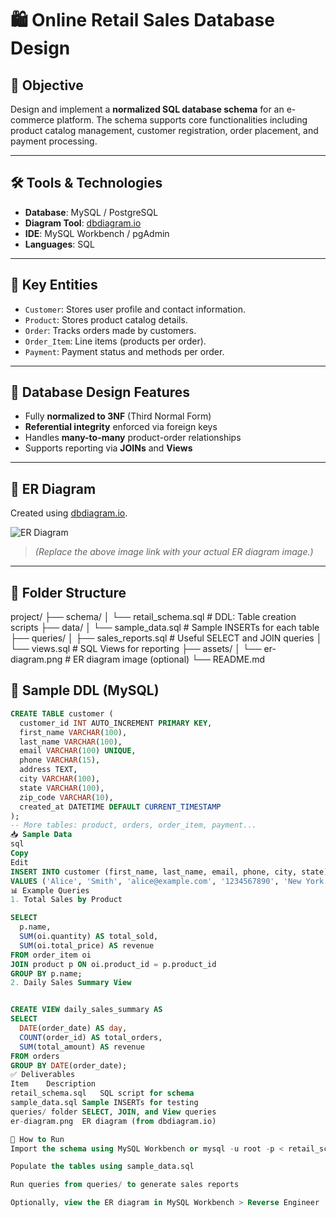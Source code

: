 # 🛍️ Online Retail Sales Database Design

## 📌 Objective

Design and implement a **normalized SQL database schema** for an e-commerce platform. The schema supports core functionalities including product catalog management, customer registration, order placement, and payment processing.

---

## 🛠️ Tools & Technologies

- **Database**: MySQL / PostgreSQL
- **Diagram Tool**: [dbdiagram.io](https://dbdiagram.io)
- **IDE**: MySQL Workbench / pgAdmin
- **Languages**: SQL

---

## 🧱 Key Entities

- `Customer`: Stores user profile and contact information.
- `Product`: Stores product catalog details.
- `Order`: Tracks orders made by customers.
- `Order_Item`: Line items (products per order).
- `Payment`: Payment status and methods per order.

---

## 🔧 Database Design Features

- Fully **normalized to 3NF** (Third Normal Form)
- **Referential integrity** enforced via foreign keys
- Handles **many-to-many** product-order relationships
- Supports reporting via **JOINs** and **Views**

---

## 📐 ER Diagram

Created using [dbdiagram.io](https://dbdiagram.io).

![ER Diagram](https://github.com/your-username/online-retail-db/blob/main/assets/er-diagram.png)

> *(Replace the above image link with your actual ER diagram image.)*

---

## 📂 Folder Structure

project/
├── schema/
│ └── retail_schema.sql # DDL: Table creation scripts
├── data/
│ └── sample_data.sql # Sample INSERTs for each table
├── queries/
│ ├── sales_reports.sql # Useful SELECT and JOIN queries
│ └── views.sql # SQL Views for reporting
├── assets/
│ └── er-diagram.png # ER diagram image (optional)
└── README.md


## 📜 Sample DDL (MySQL)

```sql
CREATE TABLE customer (
  customer_id INT AUTO_INCREMENT PRIMARY KEY,
  first_name VARCHAR(100),
  last_name VARCHAR(100),
  email VARCHAR(100) UNIQUE,
  phone VARCHAR(15),
  address TEXT,
  city VARCHAR(100),
  state VARCHAR(100),
  zip_code VARCHAR(10),
  created_at DATETIME DEFAULT CURRENT_TIMESTAMP
);
-- More tables: product, orders, order_item, payment...
📥 Sample Data
sql
Copy
Edit
INSERT INTO customer (first_name, last_name, email, phone, city, state)
VALUES ('Alice', 'Smith', 'alice@example.com', '1234567890', 'New York', 'NY');
📊 Example Queries
1. Total Sales by Product

SELECT 
  p.name,
  SUM(oi.quantity) AS total_sold,
  SUM(oi.total_price) AS revenue
FROM order_item oi
JOIN product p ON oi.product_id = p.product_id
GROUP BY p.name;
2. Daily Sales Summary View


CREATE VIEW daily_sales_summary AS
SELECT 
  DATE(order_date) AS day,
  COUNT(order_id) AS total_orders,
  SUM(total_amount) AS revenue
FROM orders
GROUP BY DATE(order_date);
✅ Deliverables
Item	Description
retail_schema.sql	SQL script for schema
sample_data.sql	Sample INSERTs for testing
queries/ folder	SELECT, JOIN, and View queries
er-diagram.png	ER diagram (from dbdiagram.io)

📎 How to Run
Import the schema using MySQL Workbench or mysql -u root -p < retail_schema.sql

Populate the tables using sample_data.sql

Run queries from queries/ to generate sales reports

Optionally, view the ER diagram in MySQL Workbench > Reverse Engineer
